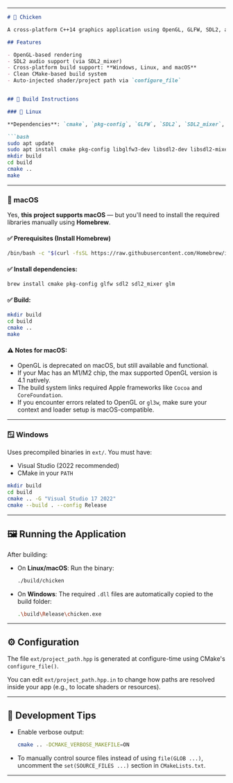
---

```markdown
# 🐔 Chicken

A cross-platform C++14 graphics application using OpenGL, GLFW, SDL2, and GLM.

## Features

- OpenGL-based rendering
- SDL2 audio support (via SDL2_mixer)
- Cross-platform build support: **Windows, Linux, and macOS**
- Clean CMake-based build system
- Auto-injected shader/project path via `configure_file`


## 🔧 Build Instructions

### 🐧 Linux

**Dependencies**: `cmake`, `pkg-config`, `GLFW`, `SDL2`, `SDL2_mixer`, `OpenGL`, `GLM`

```bash
sudo apt update
sudo apt install cmake pkg-config libglfw3-dev libsdl2-dev libsdl2-mixer-dev libglm-dev
mkdir build
cd build
cmake ..
make
````

---

### 🍎 macOS

Yes, **this project supports macOS** — but you'll need to install the required libraries manually using **Homebrew**.

#### ✅ Prerequisites (Install Homebrew)

```bash
/bin/bash -c "$(curl -fsSL https://raw.githubusercontent.com/Homebrew/install/HEAD/install.sh)"
```

#### ✅ Install dependencies:

```bash
brew install cmake pkg-config glfw sdl2 sdl2_mixer glm
```

#### ✅ Build:

```bash
mkdir build
cd build
cmake ..
make
```

#### ⚠️ Notes for macOS:

* OpenGL is deprecated on macOS, but still available and functional.
* If your Mac has an M1/M2 chip, the max supported OpenGL version is 4.1 natively.
* The build system links required Apple frameworks like `Cocoa` and `CoreFoundation`.
* If you encounter errors related to OpenGL or `gl3w`, make sure your context and loader setup is macOS-compatible.

---

### 🪟 Windows

Uses precompiled binaries in `ext/`. You must have:

* Visual Studio (2022 recommended)
* CMake in your `PATH`

```bash
mkdir build
cd build
cmake .. -G "Visual Studio 17 2022"
cmake --build . --config Release
```

---

## 🖼️ Running the Application

After building:

* On **Linux/macOS**:
  Run the binary:

  ```bash
  ./build/chicken
  ```

* On **Windows**:
  The required `.dll` files are automatically copied to the build folder:

  ```bash
  .\build\Release\chicken.exe
  ```

---

## ⚙️ Configuration

The file `ext/project_path.hpp` is generated at configure-time using CMake's `configure_file()`.

You can edit `ext/project_path.hpp.in` to change how paths are resolved inside your app (e.g., to locate shaders or resources).

---

## 🧪 Development Tips

* Enable verbose output:

  ```bash
  cmake .. -DCMAKE_VERBOSE_MAKEFILE=ON
  ```
* To manually control source files instead of using `file(GLOB ...)`, uncomment the `set(SOURCE_FILES ...)` section in `CMakeLists.txt`.

---

